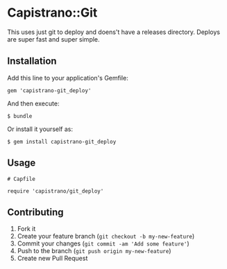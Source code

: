 # Capistrano::Git

This uses just git to deploy and doens't have a releases directory.
Deploys are super fast and super simple.

## Installation

Add this line to your application's Gemfile:

    gem 'capistrano-git_deploy'

And then execute:

    $ bundle

Or install it yourself as:

    $ gem install capistrano-git_deploy

## Usage

    # Capfile

    require 'capistrano/git_deploy'

## Contributing

1. Fork it
2. Create your feature branch (`git checkout -b my-new-feature`)
3. Commit your changes (`git commit -am 'Add some feature'`)
4. Push to the branch (`git push origin my-new-feature`)
5. Create new Pull Request
